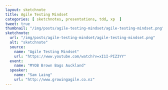 ```yaml
---
layout: sketchnote
title: Agile Testing Mindset
categories: [ sketchnotes, presentations, tdd, xp  ]
tweet: true
thumbnail: "/img/posts/agile-testing-mindset/agile-testing-mindset.png"
sketchnote:
  url: "/img/posts/agile-testing-mindset/agile-testing-mindset.png"
  alt: "sketchnote"
  source:
    name: "Agile Testing Mindset"
    url: "https://www.youtube.com/watch?v=xI1I-PIZ3YY"
  event:
    name: "MYOB Brown Bags Auckland"
  speaker:
    name: "Sam Laing"
    url: "http://www.growingagile.co.nz"
---
```


